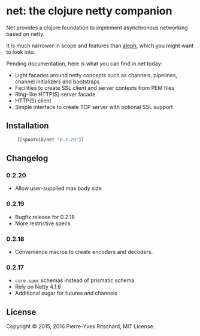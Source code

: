 net: the clojure netty companion
================================

Net provides a clojure foundation to implement asynchronous
networking based on netty.

It is much narrower in scope and features than [aleph](https://github.com/ztellman/aleph), which you might
want to look into.

Pending documentation, here is what you can find in net today:

- Light facades around netty concepts such as channels, pipelines, channel initializers and bootstraps
- Facilities to create SSL client and server contexts from PEM files
- Ring-like HTTP(S) server facade
- HTTP(S) client
- Simple interface to create TCP server with optional SSL support

## Installation

```clojure
    [[spootnik/net "0.2.20"]]
```

## Changelog

### 0.2.20

- Allow user-supplied max body size

### 0.2.19

- Bugfix release for 0.2.18
- More restrictive specs

### 0.2.18

- Convenience macros to create encoders and decoders.

### 0.2.17

- `core.spec` schemas instead of prismatic schema
- Rely on Netty 4.1.6
- Additional sugar for futures and channels

## License

Copyright © 2015, 2016 Pierre-Yves Ritschard, MIT License.

